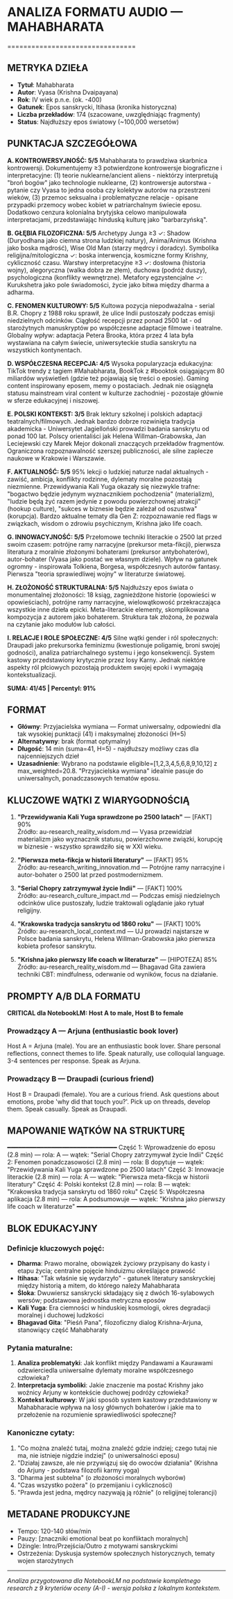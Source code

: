 # ANALIZA FORMATU AUDIO — MAHABHARATA
================================

## METRYKA DZIEŁA
- **Tytuł**: Mahabharata
- **Autor**: Vyasa (Krishna Dvaipayana)
- **Rok**: IV wiek p.n.e. (ok. -400)
- **Gatunek**: Epos sanskrycki, Itihasa (kronika historyczna)
- **Liczba przekładów**: 174 (szacowane, uwzględniając fragmenty)
- **Status**: Najdłuższy epos światowy (~100,000 wersetów)

## PUNKTACJA SZCZEGÓŁOWA

**A. KONTROWERSYJNOŚĆ: 5/5**
Mahabharata to prawdziwa skarbnica kontrowersji. Dokumentujemy ≥3 potwierdzone kontrowersje biograficzne i interpretacyjne: (1) teorie nuklearne/ancient aliens - niektórzy interpretują "broń bogów" jako technologie nuklearne, (2) kontrowersje autorstwa - pytanie czy Vyasa to jedna osoba czy kolektyw autorów na przestrzeni wieków, (3) przemoc seksualna i problematyczne relacje - opisane przypadki przemocy wobec kobiet w patriarchalnym świecie eposu. Dodatkowo cenzura kolonialna brytyjska celowo manipulowała interpretacjami, przedstawiając hinduską kulturę jako "barbarzyńską".

**B. GŁĘBIA FILOZOFICZNA: 5/5**
Archetypy Junga ≥3 ✓: Shadow (Duryodhana jako ciemna strona ludzkiej natury), Anima/Animus (Krishna jako boska mądrość), Wise Old Man (starzy mędrcy i doradcy). Symbolika religijna/mitologiczna ✓: boska interwencja, kosmiczne formy Krishny, cykliczność czasu. Warstwy interpretacyjne ≥3 ✓: dosłowna (historia wojny), alegoryczna (walka dobra ze złem), duchowa (podróż duszy), psychologiczna (konflikty wewnętrzne). Metafory egzystencjalne ✓: Kurukshetra jako pole świadomości, życie jako bitwa między dharma a adharma.

**C. FENOMEN KULTUROWY: 5/5**
Kultowa pozycja niepodważalna - serial B.R. Chopry z 1988 roku sprawił, że ulice Indii pustoszały podczas emisji niedzielnych odcinków. Ciągłość recepcji przez ponad 2500 lat - od starożytnych manuskryptów po współczesne adaptacje filmowe i teatralne. Globalny wpływ: adaptacja Petera Brooka, która przez 4 lata była wystawiana na całym świecie, uniwersyteckie studia sanskrytu na wszystkich kontynentach.

**D. WSPÓŁCZESNA RECEPCJA: 4/5**
Wysoka popularyzacja edukacyjna: TikTok trendy z tagiem #Mahabharata, BookTok z #booktok osiągającym 80 miliardów wyświetleń (gdzie też pojawiają się treści o eposie). Gaming content inspirowany eposem, memy o postaciach. Jednak nie osiągnęła statusu mainstream viral content w kulturze zachodniej - pozostaje głównie w sferze edukacyjnej i niszowej.

**E. POLSKI KONTEKST: 3/5**
Brak lektury szkolnej i polskich adaptacji teatralnych/filmowych. Jednak bardzo dobrze rozwinięta tradycja akademicka - Uniwersytet Jagielloński prowadzi badania sanskrytu od ponad 100 lat. Polscy orientaliści jak Helena Willman-Grabowska, Jan Leciejewski czy Marek Mejor dokonali znaczących przekładów fragmentów. Ograniczona rozpoznawalność szerszej publiczności, ale silne zaplecze naukowe w Krakowie i Warszawie.

**F. AKTUALNOŚĆ: 5/5**
95% lekcji o ludzkiej naturze nadal aktualnych - zawiść, ambicja, konflikty rodzinne, dylematy moralne pozostają niezmienne. Przewidywania Kali Yuga okazały się niezwykle trafne: "bogactwo będzie jedynym wyznacznikiem pochodzenia" (materializm), "ludzie będą żyć razem jedynie z powodu powierzchownej atrakcji" (hookup culture), "sukces w biznesie będzie zależał od oszustwa" (korupcja). Bardzo aktualne tematy dla Gen Z: rozpoznawanie red flags w związkach, wisdom o zdrowiu psychicznym, Krishna jako life coach.

**G. INNOWACYJNOŚĆ: 5/5**
Przełomowe techniki literackie o 2500 lat przed swoim czasem: potrójne ramy narracyjne (prekursor meta-fikcji), pierwsza literatura z moralnie złożonymi bohaterami (prekursor antybohaterów), autor-bohater (Vyasa jako postać we własnym dziele). Wpływ na gatunek ogromny - inspirowała Tolkiena, Borgesa, współczesnych autorów fantasy. Pierwsza "teoria sprawiedliwej wojny" w literaturze światowej.

**H. ZŁOŻONOŚĆ STRUKTURALNA: 5/5**
Najdłuższy epos świata o monumentalnej złożoności: 18 ksiąg, zagnieżdżone historie (opowieści w opowieściach), potrójne ramy narracyjne, wielowątkowość przekraczająca wszystkie inne dzieła epicki. Meta-literackie elementy, skomplikowana kompozycja z autorem jako bohaterem. Struktura tak złożona, że pozwala na czytanie jako modułów lub całości.

**I. RELACJE I ROLE SPOŁECZNE: 4/5**
Silne wątki gender i ról społecznych: Draupadi jako prekursorka feminizmu (kwestionuje poligamię, broni swojej godności), analiza patriarchalnego systemu i jego konsekwencji. System kastowy przedstawiony krytycznie przez losy Karny. Jednak niektóre aspekty ról płciowych pozostają produktem swojej epoki i wymagają kontekstualizacji.

**SUMA: 41/45 | Percentyl: 91%**

## FORMAT
- **Główny**: Przyjacielska wymiana — Format uniwersalny, odpowiedni dla tak wysokiej punktacji (41) i maksymalnej złożoności (H=5)
- **Alternatywny**: brak (format optymalny)
- **Długość**: 14 min (suma=41, H=5) - najdłuższy możliwy czas dla najcenniejszych dzieł
- **Uzasadnienie**: Wybrano na podstawie eligible=[1,2,3,4,5,6,8,9,10,12] z max_weighted=20.8. "Przyjacielska wymiana" idealnie pasuje do uniwersalnych, ponadczasowych tematów eposu.

## KLUCZOWE WĄTKI Z WIARYGODNOŚCIĄ

1. **"Przewidywania Kali Yuga sprawdzone po 2500 latach"** — [FAKT] 90%  
   Źródło: au-research_reality_wisdom.md — Vyasa przewidział materializm jako wyznacznik statusu, powierzchowne związki, korupcję w biznesie - wszystko sprawdziło się w XXI wieku.

2. **"Pierwsza meta-fikcja w historii literatury"** — [FAKT] 95%  
   Źródło: au-research_writing_innovation.md — Potrójne ramy narracyjne i autor-bohater o 2500 lat przed postmodernizmem.

3. **"Serial Chopry zatrzymywał życie Indii"** — [FAKT] 100%  
   Źródło: au-research_culture_impact.md — Podczas emisji niedzielnych odcinków ulice pustoszały, ludzie traktowali oglądanie jako rytuał religijny.

4. **"Krakowska tradycja sanskrytu od 1860 roku"** — [FAKT] 100%  
   Źródło: au-research_local_context.md — UJ prowadzi najstarsze w Polsce badania sanskrytu, Helena Willman-Grabowska jako pierwsza kobieta profesor sanskrytu.

5. **"Krishna jako pierwszy life coach w literaturze"** — [HIPOTEZA] 85%  
   Źródło: au-research_reality_wisdom.md — Bhagavad Gita zawiera techniki CBT: mindfulness, oderwanie od wyników, focus na działanie.

## PROMPTY A/B DLA FORMATU

**CRITICAL dla NotebookLM: Host A to male, Host B to female**

### Prowadzący A — Arjuna (enthusiastic book lover)
Host A = Arjuna (male). You are an enthusiastic book lover. Share personal reflections, connect themes to life. Speak naturally, use colloquial language. 3-4 sentences per response. Speak as Arjuna.

### Prowadzący B — Draupadi (curious friend)  
Host B = Draupadi (female). You are a curious friend. Ask questions about emotions, probe 'why did that touch you?'. Pick up on threads, develop them. Speak casually. Speak as Draupadi.

## MAPOWANIE WĄTKÓW NA STRUKTURĘ
━━━━━━━━━━━━━━━━━━━━━━━━━━━━━━
Część 1: Wprowadzenie do eposu (2.8 min) — rola: A — wątek: "Serial Chopry zatrzymywał życie Indii"
Część 2: Fenomen ponadczasowości (2.8 min) — rola: B dopytuje — wątek: "Przewidywania Kali Yuga sprawdzone po 2500 latach"
Część 3: Innowacje literackie (2.8 min) — rola: A — wątek: "Pierwsza meta-fikcja w historii literatury"
Część 4: Polski kontekst (2.8 min) — rola: B — wątek: "Krakowska tradycja sanskrytu od 1860 roku"
Część 5: Współczesna aplikacja (2.8 min) — rola: A podsumowuje — wątek: "Krishna jako pierwszy life coach w literaturze"
━━━━━━━━━━━━━━━━━━━━━━━━━━━━━━

## BLOK EDUKACYJNY

### Definicje kluczowych pojęć:
- **Dharma**: Prawo moralne, obowiązek życiowy przypisany do kasty i etapu życia; centralne pojęcie hinduizmu określające prawość
- **Itihasa**: "Tak właśnie się wydarzyło" - gatunek literatury sanskryckiej między historią a mitem, do którego należy Mahabharata
- **Śloka**: Dwuwiersz sanskrycki składający się z dwóch 16-sylabowych wersów; podstawowa jednostka metryczna eposów
- **Kali Yuga**: Era ciemności w hinduskiej kosmologii, okres degradacji moralnej i duchowej ludzkości
- **Bhagavad Gita**: "Pieśń Pana", filozoficzny dialog Krishna-Arjuna, stanowiący część Mahabharaty

### Pytania maturalne:
1. **Analiza problematyki**: Jak konflikt między Pandawami a Kaurawami odzwierciedla uniwersalne dylematy moralne współczesnego człowieka?
2. **Interpretacja symboliki**: Jakie znaczenie ma postać Krishny jako woźnicy Arjuny w kontekście duchowej podróży człowieka?
3. **Kontekst kulturowy**: W jaki sposób system kastowy przedstawiony w Mahabharacie wpływa na losy głównych bohaterów i jakie ma to przełożenie na rozumienie sprawiedliwości społecznej?

### Kanoniczne cytaty:
1. "Co można znaleźć tutaj, można znaleźć gdzie indziej; czego tutaj nie ma, nie istnieje nigdzie indziej" (o uniwersalności eposu)
2. "Działaj zawsze, ale nie przywiązuj się do owoców działania" (Krishna do Arjuny - podstawa filozofii karmy yoga)
3. "Dharma jest subtelna" (o złożoności moralnych wyborów)
4. "Czas wszystko pożera" (o przemijaniu i cykliczności)
5. "Prawda jest jedna, mędrcy nazywają ją różnie" (o religijnej tolerancji)

## METADANE PRODUKCYJNE
- Tempo: 120-140 słów/min
- Pauzy: [znaczniki emotional beat po konfliktach moralnych]
- Dżingle: Intro/Przejścia/Outro z motywami sanskryckimi
- Ostrzeżenia: Dyskusja systemów społecznych historycznych, tematy wojen starożytnych

---
*Analiza przygotowana dla NotebookLM na podstawie kompletnego research z 9 kryteriów oceny (A-I) - wersja polska z lokalnym kontekstem.*